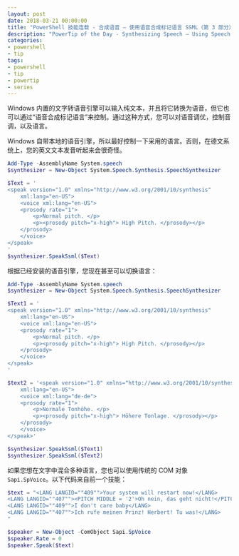 ```yaml
---
layout: post
date: 2018-03-21 00:00:00
title: "PowerShell 技能连载 - 合成语音 – 使用语音合成标记语言 SSML（第 3 部分）"
description: "PowerTip of the Day - Synthesizing Speech – Using Speech Synthesis Markup Language SSML (Part 3)"
categories:
- powershell
- tip
tags:
- powershell
- tip
- powertip
- series
---
```

Windows 内置的文字转语音引擎可以输入纯文本，并且将它转换为语音，但它也可以通过“语音合成标记语言”来控制。通过这种方式，您可以对语音调优，控制音调，以及语言。

Windows 自带本地的语音引擎，所以最好控制一下采用的语言。否则，在德文系统上，您的英文文本发音听起来会很奇怪。

```powershell
Add-Type -AssemblyName System.speech
$synthesizer = New-Object System.Speech.Synthesis.SpeechSynthesizer

$Text = '
<speak version="1.0" xmlns="http://www.w3.org/2001/10/synthesis" 
    xml:lang="en-US">
    <voice xml:lang="en-US">
    <prosody rate="1">
        <p>Normal pitch. </p>
        <p><prosody pitch="x-high"> High Pitch. </prosody></p>
    </prosody>
    </voice>
</speak>
'
$synthesizer.SpeakSsml($Text)
```

根据已经安装的语音引擎，您现在甚至可以切换语言：

```powershell
Add-Type -AssemblyName System.speech
$synthesizer = New-Object System.Speech.Synthesis.SpeechSynthesizer

$Text1 = '
<speak version="1.0" xmlns="http://www.w3.org/2001/10/synthesis" 
    xml:lang="en-US">
    <voice xml:lang="en-US">
    <prosody rate="1">
        <p>Normal pitch. </p>
        <p><prosody pitch="x-high"> High Pitch. </prosody></p>
    </prosody>
    </voice>
</speak>
'

$text2 = '<speak version="1.0" xmlns="http://www.w3.org/2001/10/synthesis" 
    xml:lang="en-US">
    <voice xml:lang="de-de">
    <prosody rate="1">
        <p>Normale Tonhöhe. </p>
        <p><prosody pitch="x-high"> Höhere Tonlage. </prosody></p>
    </prosody>
    </voice>
</speak>'

$synthesizer.SpeakSsml($Text1)
$synthesizer.SpeakSsml($Text2)
```

如果您想在文字中混合多种语言，您也可以使用传统的 COM 对象 `Sapi.SpVoice`。以下代码来自前一个技能：

```powershell
$text = "<LANG LANGID=""409"">Your system will restart now!</LANG>
<LANG LANGID=""407""><PITCH MIDDLE = '2'>Oh nein, das geht nicht!</PITCH></LANG>
<LANG LANGID=""409"">I don't care baby</LANG>
<LANG LANGID=""407"">Ich rufe meinen Prinz! Herbert! Tu was!</LANG>
"

$speaker = New-Object -ComObject Sapi.SpVoice
$speaker.Rate = 0
$speaker.Speak($text)
```

<!--本文国际来源：[Synthesizing Speech – Using Speech Synthesis Markup Language SSML (Part 3)](http://community.idera.com/powershell/powertips/b/tips/posts/synthesizing-speech-using-speech-synthesis-markup-language-ssml-part-3)-->
